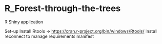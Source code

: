 # R_Forest-through-the-trees
R Shiny application 

Set-up 
Install Rtools -> https://cran.r-project.org/bin/windows/Rtools/
Install reconnect to manage requirements manifest 

